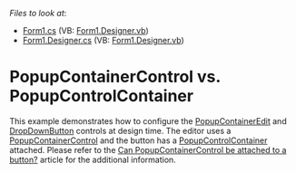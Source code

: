 <!-- default file list -->
*Files to look at*:

* [Form1.cs](./CS/Form1.cs) (VB: [Form1.Designer.vb](./VB/Form1.Designer.vb))
* [Form1.Designer.cs](./CS/Form1.Designer.cs) (VB: [Form1.Designer.vb](./VB/Form1.Designer.vb))
<!-- default file list end -->
# PopupContainerControl vs. PopupControlContainer


<p>This example demonstrates how to configure the <a href="http://documentation.devexpress.com/#WindowsForms/clsDevExpressXtraEditorsPopupContainerEdittopic">PopupContainerEdit</a> and <a href="http://documentation.devexpress.com/#WindowsForms/clsDevExpressXtraEditorsDropDownButtontopic">DropDownButton</a> controls at design time. The editor uses a <a href="http://documentation.devexpress.com/#WindowsForms/clsDevExpressXtraEditorsPopupContainerControltopic">PopupContainerControl</a> and the button has a <a href="http://documentation.devexpress.com/#WindowsForms/clsDevExpressXtraBarsPopupControlContainertopic">PopupControlContainer</a> attached. Please refer to the <a href="https://www.devexpress.com/Support/Center/p/K18164">Can PopupContainerControl be attached to a button?</a> article for the additional information.</p>

<br/>



